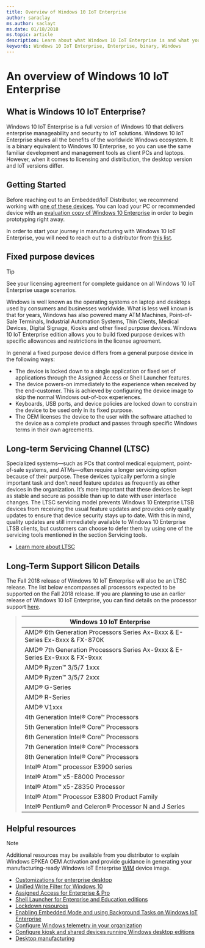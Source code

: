 ```yaml
---
title: Overview of Windows 10 IoT Enterprise
author: saraclay
ms.author: saclayt
ms.date: 01/18/2018
ms.topic: article
description: Learn about what Windows 10 IoT Enterprise is and what you can do with it.
keywords: Windows 10 IoT Enterprise, Enterprise, binary, Windows
---
```


# An overview of Windows 10 IoT Enterprise

## What is Windows 10 IoT Enterprise?
Windows 10 IoT Enterprise is a full version of Windows 10 that delivers enterprise manageability and security to IoT solutions. Windows 10 IoT Enterprise shares all the benefits of the worldwide Windows ecosystem. It is a binary equivalent to Windows 10 Enterprise, so you can use the same familiar development and management tools as client PCs and laptops.  However, when it comes to licensing and distribution, the desktop version and IoT versions differ.  

## Getting Started 
Before reaching out to an Embedded/IoT Distributor, we recommend working with [one of these devices](https://solutionsdirectory.intel.com/solutions-directory/processors/736/processors/766/processors/782/processors/788/processors/869/processors/879/processors/883/processors/888/processors/1053/processors/1058/processors/1103/processors/1107/processors/1110/processors/1117/processors/1133/processors/1135/processors/1139/processors/1141/processors/1175/processors/1192/processors/1344/processors/1348/processors/1349/processors/1371/processors/1392/processors/1729/processors/2284). You can load your PC or recommended device with an [evaluation copy of Windows 10 Enterprise](https://www.microsoft.com/en-us/evalcenter/evaluate-windows-10-enterprise) in order to begin prototyping right away.  

In order to start your journey in manufacturing with Windows 10 IoT Enterprise, you will need to reach out to a distributor from [this list](http://wincom.blob.core.windows.net/documents/Windows_IoT_Distributor_Information.pdf).   

## Fixed purpose devices 

> [!TIP]
> See your licensing agreement for complete guidance on all Windows 10 IoT Enterprise usage scenarios.

Windows is well known as the operating systems on laptop and desktops used by consumers and businesses worldwide.  What is less well known is that for years, Windows has also powered many ATM Machines, Point-of-Sale Terminals, Industrial Automation Systems, Thin Clients, Medical Devices, Digital Signage, Kiosks and other fixed purpose devices.  Windows 10 IoT Enterprise edition allows you to build fixed purpose devices with specific allowances and restrictions in the license agreement.  

In general a fixed purpose device differs from a general purpose device in the following ways:  
* The device is locked down to a single application or fixed set of applications through the Assigned Access or Shell Launcher features.  
* The device powers-on immediately to the experience when received by the end-customer. This is achieved by configuring the device image to skip the normal Windows out-of-box experiences. 
* Keyboards, USB ports, and device policies are locked down to constrain the device to be used only in its fixed purpose.  
* The OEM licenses the device to the user with the software attached to the device as a complete product and passes through specific Windows terms in their own agreements. 

## Long-term Servicing Channel (LTSC)

Specialized systems—such as PCs that control medical equipment, point-of-sale systems, and ATMs—often require a longer servicing option because of their purpose. These devices typically perform a single important task and don’t need feature updates as frequently as other devices in the organization. It’s more important that these devices be kept as stable and secure as possible than up to date with user interface changes. The LTSC servicing model prevents Windows 10 Enterprise LTSB devices from receiving the usual feature updates and provides only quality updates to ensure that device security stays up to date. With this in mind, quality updates are still immediately available to Windows 10 Enterprise LTSB clients, but customers can choose to defer them by using one of the servicing tools mentioned in the section Servicing tools.

* [Learn more about LTSC](https://docs.microsoft.com/en-us/windows/deployment/update/waas-overview#long-term-servicing-channel)

## Long-Term Support Silicon Details

The Fall 2018 release of Windows 10 IoT Enterprise will also be an LTSC release. The list below encompasses all processors expected to be supported on the Fall 2018 release. If you are planning to use an earlier release of Windows 10 IoT Enterprise, you can find details on the processor support [here](https://docs.microsoft.com/en-us/windows-hardware/design/minimum/windows-processor-requirements#windows-iot-enterprise--embedded-processor-table).

> | Windows 10 IoT Enterprise  |
> |-------------|
> | AMD® 6th Generation Processors Series Ax-8xxx & E-Series Ex-8xxx & FX-870K | 
> | AMD® 7th Generation Processors Series Ax-9xxx & E-Series Ex-9xxx & FX-9xxx | 
> | AMD® Ryzen™ 3/5/7 1xxx | 
> | AMD® Ryzen™ 3/5/7 2xxx | 
> | AMD® G-Series | 
> | AMD® R-Series | 
> | AMD® V1xxx | 
> | 4th Generation Intel® Core™ Processors | 
> | 5th Generation Intel® Core™ Processors |
> | 6th Generation Intel® Core™ Processors |
> | 7th Generation Intel® Core™ Processors |
> | 8th Generation Intel® Core™ Processors |
> | Intel® Atom™ processor E3900 series |
> | Intel® Atom™ x5-E8000 Processor |
> | Intel® Atom™ x5-Z8350 Processor |
> | Intel® Atom™ Processor E3800 Product Family |
> | Intel® Pentium® and Celeron® Processor N and J Series |

## Helpful resources
> [!NOTE]
> Additional resources may be available from you distributor to explain Windows EPKEA OEM Activation and provide guidance in generating your manufacturing-ready Windows IoT Enterprise [WIM](https://msdn.microsoft.com/en-us/library/windows/desktop/dd861280.aspx) device image.

* [Customizations for enterprise desktop](https://docs.microsoft.com/en-us/windows-hardware/customize/enterprise/enterprise-custom-portal)
* [Unified Write Filter for Windows 10](https://docs.microsoft.com/en-us/windows-hardware/customize/enterprise/unified-write-filter)
* [Assigned Access for Enterprise & Pro](https://docs.microsoft.com/en-us/windows-hardware/customize/enterprise/assigned-access)
* [Shell Launcher for Enterprise and Education editions](https://docs.microsoft.com/en-us/windows-hardware/customize/enterprise/shell-launcher)
* [Lockdown resources](https://docs.microsoft.com/en-us/windows-hardware/customize/enterprise/create-a-kiosk-image) 
* [Enabling Embedded Mode and using Background Tasks on Windows IoT Enterprise](https://docs.microsoft.com/en-us/windows/iot-core/develop-your-app/embeddedmode)
* [Configure Windows telemetry in your organization](https://docs.microsoft.com/en-us/windows/configuration/configure-windows-telemetry-in-your-organization )
* [Configure kiosk and shared devices running Windows desktop editions](https://docs.microsoft.com/en-us/windows/configuration/kiosk-shared-pc)
* [Desktop manufacturing](https://docs.microsoft.com/en-us/windows-hardware/manufacture/desktop/)
